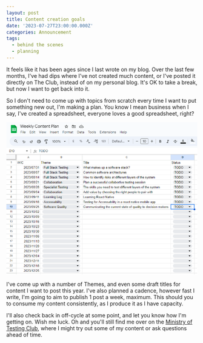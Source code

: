 ```yaml
---
layout: post
title: Content creation goals
date: '2023-07-27T23:00:00.000Z'
categories: Announcement
tags:
  - behind the scenes
  - planning
---
```




It feels like it has been ages since I last wrote on my blog. Over the last few months, I've had dips where I've not created much content, or I've posted it directly on The Club, instead of on my personal blog. It's OK to take a break, but now I want to get back into it.

So I don't need to come up with topics from scratch every time I want to put something new out, I'm making a plan. You know I mean business when I say, I've created a spreadsheet, everyone loves a good spreadsheet, right?

![](/uploads/content-planning-sheet.PNG)

I've come up with a number of Themes, and even some draft titles for content I want to post this year. I've also planned a cadence, however fast I write, I'm going to aim to publish 1 post a week, maximum. This should you to consume my content consistently, as I produce it as I have capacity.

I'll also check back in off-cycle at some point, and let you know how I'm getting on. Wish me luck. Oh and you'll still find me over on the [Ministry of Testing Club](https://club.ministryoftesting.com/ "Ministry of Testing - The Club"), where I might try out some of my content or ask questions ahead of time.
